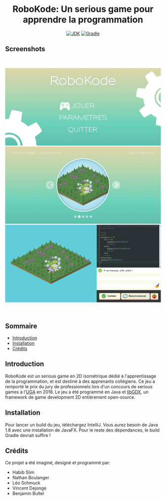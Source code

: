 <div align="center">
<h1 align="center">
    RoboKode: Un serious game pour apprendre la programmation
</h1>

[![JDK](https://img.shields.io/badge/Java--JDK-1.8-red?logo=java&logoColor=white)](https://www.oracle.com/java/technologies/downloads/)
[![Gradle](https://img.shields.io/badge/Gradle-2.4-green?logo=gradle&logoColor=white)](https://gradle.org/)
</div>

## Screenshots

<br>
<div align="center">
<p align="center">
    <img src="./img/screen_01.png" width=700px/>
    <img src="./img/screen_02.png" width=700px/>
    <img src="./img/screen_03.png" width=700px/>
</p>
</div>

<br>

## Sommaire

* [Introduction](#introduction)
* [Installation](#installation)
* [Crédits](#crédits)

## Introduction

RoboKode est un serious game en 2D isométrique dédié à l'apprentissage de la programmation, et est destiné à des apprenants collégiens. Ce jeu a remporté le prix du jury de professionnels lors d'un concours de serious games à l'[UGA](https://www.univ-grenoble-alpes.fr/) en 2018. Le jeu a été programmé en Java et [libGDX](https://libgdx.com/), un framework de game development 2D entièrement open-source.

## Installation

Pour lancer un build du jeu, téléchargez IntelliJ. Vous aurez besoin de Java 1.8 avec une installation de JavaFX. Pour le reste des dépendances, le build Gradle devrait suffire !

## Crédits

Ce projet a été imaginé, designé et programmé par:

- Habib Slim
- Nathan Boulanger
- Léo Schmuck
- Vincent Dejonge
- Benjamin Bultel
